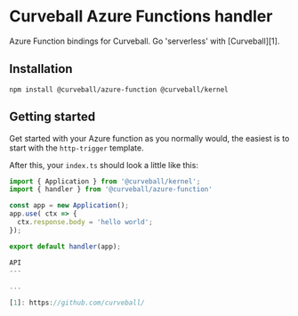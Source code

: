 Curveball Azure Functions handler
=================================

Azure Function bindings for Curveball. Go 'serverless' with [Curveball][1].

Installation
------------

    npm install @curveball/azure-function @curveball/kernel


Getting started
---------------

Get started with your Azure function as you normally would,
the easiest is to start with the `http-trigger` template.

After this, your `index.ts` should look a little like this:

```typescript
import { Application } from '@curveball/kernel';
import { handler } from '@curveball/azure-function'

const app = new Application();
app.use( ctx => {
  ctx.response.body = 'hello world';
});

export default handler(app);

API
---

...

[1]: https://github.com/curveball/
